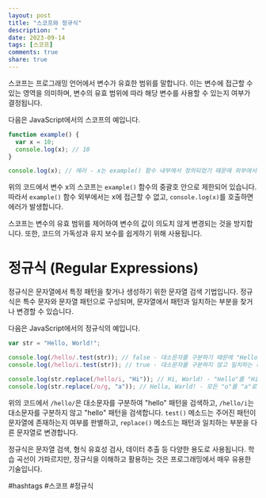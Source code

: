 ```yaml
---
layout: post
title: "스코프와 정규식"
description: " "
date: 2023-09-14
tags: [스코프]
comments: true
share: true
---
```

스코프는 프로그래밍 언어에서 변수가 유효한 범위를 말합니다. 이는 변수에 접근할 수 있는 영역을 의미하며, 변수의 유효 범위에 따라 해당 변수를 사용할 수 있는지 여부가 결정됩니다. 

다음은 JavaScript에서의 스코프의 예입니다.

```javascript
function example() {
  var x = 10;
  console.log(x); // 10
}

console.log(x); // 에러 - x는 example() 함수 내부에서 정의되었기 때문에 외부에서 접근할 수 없음
```

위의 코드에서 변수 x의 스코프는 `example()` 함수의 중괄호 안으로 제한되어 있습니다. 따라서 `example()` 함수 외부에서는 x에 접근할 수 없고, `console.log(x)`를 호출하면 에러가 발생합니다.

스코프는 변수의 유효 범위를 제어하여 변수의 값이 의도치 않게 변경되는 것을 방지합니다. 또한, 코드의 가독성과 유지 보수를 쉽게하기 위해 사용됩니다.

# 정규식 (Regular Expressions)
정규식은 문자열에서 특정 패턴을 찾거나 생성하기 위한 문자열 검색 기법입니다. 정규식은 특수 문자와 문자열 패턴으로 구성되며, 문자열에서 패턴과 일치하는 부분을 찾거나 변경할 수 있습니다.

다음은 JavaScript에서의 정규식의 예입니다.

```javascript
var str = "Hello, World!";

console.log(/hello/.test(str)); // false - 대소문자를 구분하기 때문에 "Hello"와는 일치하지 않음
console.log(/hello/i.test(str)); // true - 대소문자를 구분하지 않고 일치하는 패턴 검색

console.log(str.replace(/hello/i, "Hi")); // Hi, World! - "Hello"를 "Hi"로 변경
console.log(str.replace(/o/g, "a")); // Hella, Warld! - 모든 "o"를 "a"로 변경
```

위의 코드에서 `/hello/`은 대소문자를 구분하여 "hello" 패턴을 검색하고, `/hello/i`는 대소문자를 구분하지 않고 "hello" 패턴을 검색합니다. `test()` 메소드는 주어진 패턴이 문자열에 존재하는지 여부를 판별하고, `replace()` 메소드는 패턴과 일치하는 부분을 다른 문자열로 변경합니다.

정규식은 문자열 검색, 형식 유효성 검사, 데이터 추출 등 다양한 용도로 사용됩니다. 학습 곡선이 가파르지만, 정규식을 이해하고 활용하는 것은 프로그래밍에서 매우 유용한 기술입니다.

#hashtags #스코프 #정규식